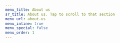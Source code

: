 ```yaml
---
menu_title: About us
sr_title: About us. Tap to scroll to that section
menu_url: about-us
menu_inline: true
menu_special: false
menu_order: 1
---
```


